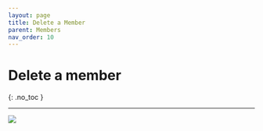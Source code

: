 ```yaml
---
layout: page
title: Delete a Member 
parent: Members 
nav_order: 10 
---
```



# Delete a member 
{: .no_toc }

---

![](https://statics.bsafes.com/samplePage.png)
